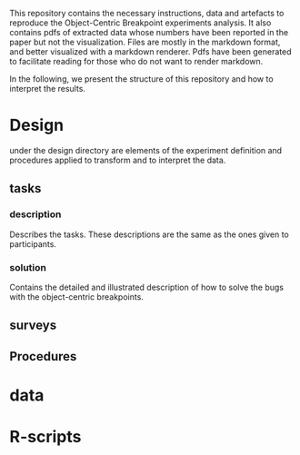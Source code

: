 This repository contains the necessary instructions, data and artefacts to reproduce the Object-Centric Breakpoint experiments analysis.
It also contains pdfs of extracted data whose numbers have been reported in the paper but not the visualization.
Files are mostly in the markdown format, and better visualized with a markdown renderer.
Pdfs have been generated to facilitate reading for those who do not want to render markdown.

In the following, we present the structure of this repository and how to interpret the results.

# Design

under the design directory are elements of the experiment definition and procedures applied to transform and to interpret the data.

## tasks

### description

Describes the tasks.
These descriptions are the same as the ones given to participants.

### solution

Contains the detailed and illustrated description of how to solve the bugs with the object-centric breakpoints.

## surveys

## Procedures


# data

# R-scripts
